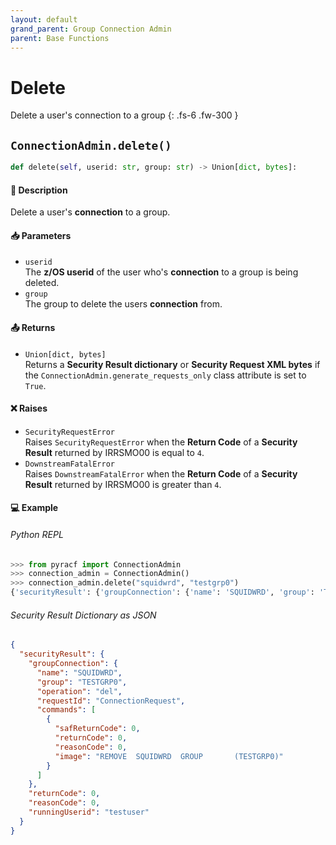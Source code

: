 ```yaml
---
layout: default
grand_parent: Group Connection Admin
parent: Base Functions
---
```


# Delete

Delete a user's connection to a group
{: .fs-6 .fw-300 }

## `ConnectionAdmin.delete()`

```python
def delete(self, userid: str, group: str) -> Union[dict, bytes]:
```

#### 📄 Description

Delete a user's **connection** to a group.

#### 📥 Parameters
* `userid`<br>
  The **z/OS userid** of the user who's **connection** to a group is being deleted.
* `group`<br>
  The group to delete the users **connection** from.

#### 📤 Returns
* `Union[dict, bytes]`<br>
  Returns a **Security Result dictionary** or **Security Request XML bytes** if the `ConnectionAdmin.generate_requests_only` class attribute is set to `True`.

#### ❌ Raises
* `SecurityRequestError`<br>
  Raises `SecurityRequestError` when the **Return Code** of a **Security Result** returned by IRRSMO00 is equal to `4`.
* `DownstreamFatalError`<br>
  Raises `DownstreamFatalError` when the **Return Code** of a **Security Result** returned by IRRSMO00 is greater than `4`.

#### 💻 Example

###### Python REPL
```python
>>> from pyracf import ConnectionAdmin
>>> connection_admin = ConnectionAdmin()
>>> connection_admin.delete("squidwrd", "testgrp0")
{'securityResult': {'groupConnection': {'name': 'SQUIDWRD', 'group': 'TESTGRP0', 'operation': 'del', 'requestId': 'ConnectionRequest', 'commands': [{'safReturnCode': 0, 'returnCode': 0, 'reasonCode': 0, 'image': 'REMOVE  SQUIDWRD  GROUP       (TESTGRP0)'}]}, 'returnCode': 0, 'reasonCode': 0, 'runningUserid': 'testuser'}}
```

###### Security Result Dictionary as JSON
```json
{
  "securityResult": {
    "groupConnection": {
      "name": "SQUIDWRD",
      "group": "TESTGRP0",
      "operation": "del",
      "requestId": "ConnectionRequest",
      "commands": [
        {
          "safReturnCode": 0,
          "returnCode": 0,
          "reasonCode": 0,
          "image": "REMOVE  SQUIDWRD  GROUP       (TESTGRP0)"
        }
      ]
    },
    "returnCode": 0,
    "reasonCode": 0,
    "runningUserid": "testuser"
  }
}
```